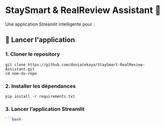 # StaySmart & RealReview Assistant 🏡

Une application Streamlit intelligente pour :


## 🚀 Lancer l'application

### 1. Cloner le repository

```
git clone https://github.com/doniatekaya/StaySmart-RealReview-Assistant.git
cd nom-du-repo
```

### 2. Installer les dépendances

```
pip install -r requirements.txt
```

### 3. Lancer l’application Streamlit

```bash                                                                                                                                                                                   streamlit run app.py
```bash

